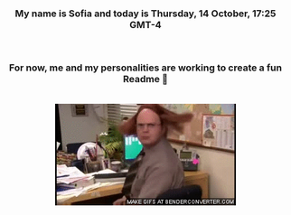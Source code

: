 


<div align="center">
<h3 >My name is Sofia and today is Thursday, 14 October, 17:25 GMT-4</h3><br>
<h3 >For now, me and my personalities are working to create a fun Readme 👋
</h3><br>
<img src='img/dwight.gif' alt='working...'/>
</div>
